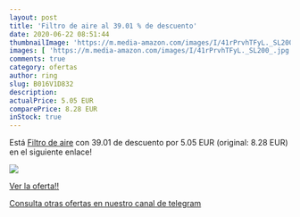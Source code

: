 ```yaml
---
layout: post
title: 'Filtro de aire al 39.01 % de descuento'
date: 2020-06-22 08:51:44
thumbnailImage: 'https://m.media-amazon.com/images/I/41rPrvhTFyL._SL200_.jpg'
images: [ 'https://m.media-amazon.com/images/I/41rPrvhTFyL._SL200_.jpg' ]
comments: true
category: ofertas
author: ring
slug: B016V1D832
description:
actualPrice: 5.05 EUR
comparePrice: 8.28 EUR
inStock: true
---
```


Está [Filtro de aire](https://www.amazon.com/dp/B016V1D832/?tag=redken08-20) con 39.01 de descuento por 5.05 EUR (original: 8.28 EUR) en el siguiente enlace!

[![](https://m.media-amazon.com/images/I/41rPrvhTFyL._SL200_.jpg)](https://www.amazon.com/dp/B016V1D832/?tag=redken08-20)

[Ver la oferta!!](https://www.amazon.com/dp/B016V1D832/?tag=redken08-20)

[Consulta otras ofertas en nuestro canal de telegram](https://t.me/s/ofertas25)
